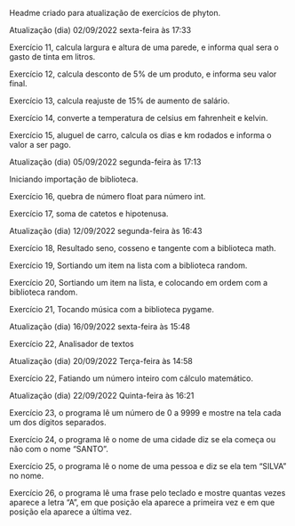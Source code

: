 Headme criado para atualização de exercícios de phyton.

Atualização (dia) 02/09/2022 sexta-feira às 17:33

Exercício 11, calcula largura e altura de uma parede, e informa qual sera o gasto de tinta em litros.

Exercício 12, calcula desconto de 5% de um produto, e informa seu valor final.

Exercício 13, calcula reajuste de 15% de aumento de salário.

Exercício 14, converte a temperatura de celsius em fahrenheit e kelvin.

Exercício 15, aluguel de carro, calcula os dias e km rodados e informa o valor a ser pago.

Atualização (dia) 05/09/2022 segunda-feira às 17:13

Iniciando importação de biblioteca.

Exercício 16, quebra de número float para número int.

Exercício 17, soma de catetos e hipotenusa.

Atualização (dia) 12/09/2022 segunda-feira às 16:43

Exercício 18, Resultado seno, cosseno e tangente com a biblioteca math.

Exercício 19, Sortiando um item na lista com a biblioteca random.

Exercício 20, Sortiando um item na lista, e colocando em ordem com a biblioteca random.

Exercício 21, Tocando música com a biblioteca pygame.

Atualização (dia) 16/09/2022 sexta-feira às 15:48

Exercício 22, Analisador de textos

Atualização (dia) 20/09/2022 Terça-feira às 14:58

Exercício 22, Fatiando um número inteiro com cálculo matemático.

Atualização (dia) 22/09/2022 Quinta-feira às 16:21

Exercício 23, o programa lê um número de 0 a 9999 e mostre na tela cada um dos dígitos separados.

Exercício 24, o programa lê o nome de uma cidade diz se ela começa ou não com o nome “SANTO”.

Exercício 25, o programa lê o nome de uma pessoa e diz se ela tem “SILVA” no nome.

Exercício 26, o programa lê uma frase pelo teclado e mostre quantas vezes aparece a letra “A”, em que posição ela aparece a primeira vez e em que posição ela aparece a última vez.